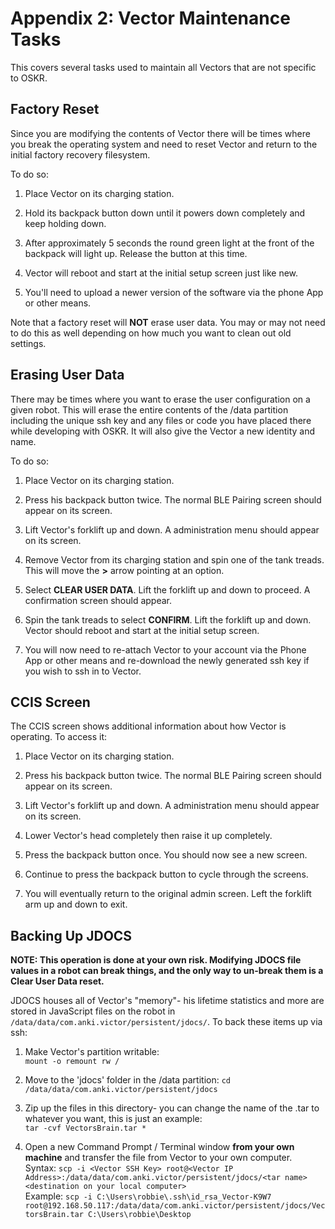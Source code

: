 # Appendix 2: Vector Maintenance Tasks

This covers several tasks used to maintain all Vectors that are not
specific to OSKR.

## Factory Reset

Since you are modifying the contents of Vector there will be times where
you break the operating system and need to reset Vector and return to
the initial factory recovery filesystem.

To do so:

1. Place Vector on its charging station.

2. Hold its backpack button down until it powers down completely and
    keep holding down.

3. After approximately 5 seconds the round green light at the front of
    the backpack will light up. Release the button at this time.

4. Vector will reboot and start at the initial setup screen just like new.

5. You'll need to upload a newer version of the software via the phone
    App or other means.

Note that a factory reset will **NOT** erase user data. You may or may
not need to do this as well depending on how much you want to clean
out old settings.

## Erasing User Data

There may be times where you want to erase the user configuration on a
given robot. This will erase the entire contents of the /data
partition including the unique ssh key and any files or code you have
placed there while developing with OSKR. It will also give the Vector
a new identity and name.

To do so:

1. Place Vector on its charging station.

2. Press his backpack button twice. The normal BLE Pairing screen
    should appear on its screen.

3. Lift Vector's forklift up and down. A administration menu should
    appear on its screen.

4. Remove Vector from its charging station and spin one of the tank
    treads. This will move the **>** arrow pointing at an option.

5. Select **CLEAR USER DATA**. Lift the forklift up and down to
    proceed. A confirmation screen should appear.

6. Spin the tank treads to select **CONFIRM**. Lift the forklift up
    and down. Vector should reboot and start at the initial setup screen.

7. You will now need to re-attach Vector to your account via the Phone
    App or other means and re-download the newly generated ssh key if
    you wish to ssh in to Vector.

## CCIS Screen

The CCIS screen shows additional information about how Vector is
operating. To access it:

1. Place Vector on its charging station.

2. Press his backpack button twice. The normal BLE Pairing screen
    should appear on its screen.

3. Lift Vector's forklift up and down. A administration menu should
    appear on its screen.

4. Lower Vector's head completely then raise it up completely.

5. Press the backpack button once. You should now see a new screen.

6. Continue to press the backpack button to cycle through the screens.

7. You will eventually return to the original admin screen. Left the
    forklift arm up and down to exit.

## Backing Up JDOCS  

**NOTE: This operation is done at your own risk. Modifying JDOCS file values in a robot can break things, and the only way to un-break them is a Clear User Data reset.**  

JDOCS houses all of Vector's "memory"- his lifetime statistics and more are stored in JavaScript files on the robot in `/data/data/com.anki.victor/persistent/jdocs/`. To back these items up via ssh:  

1. Make Vector's partition writable:  
`mount -o remount rw /`  

2. Move to the 'jdocs' folder in the /data partition:
`cd /data/data/com.anki.victor/persistent/jdocs`

3. Zip up the files in this directory- you can change the name of the .tar to whatever you want, this is just an example:  
`tar -cvf VectorsBrain.tar *`  

4. Open a new Command Prompt / Terminal window **from your own machine** and transfer the file from Vector to your own computer.  
Syntax: `scp -i <Vector SSH Key> root@<Vector IP Address>:/data/data/com.anki.victor/persistent/jdocs/<tar name> <destination on your local computer>`  
Example: `scp -i C:\Users\robbie\.ssh\id_rsa_Vector-K9W7 root@192.168.50.117:/data/data/com.anki.victor/persistent/jdocs/VectorsBrain.tar C:\Users\robbie\Desktop`  